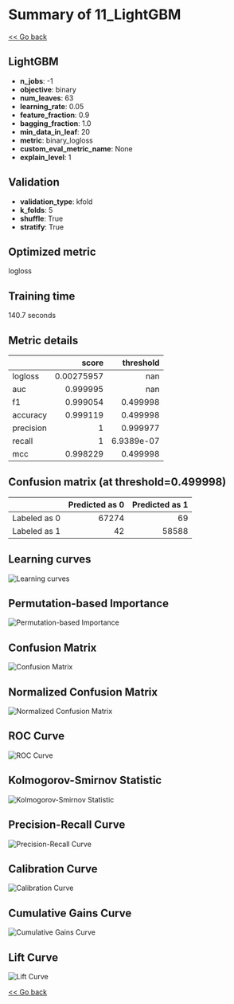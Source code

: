 # Summary of 11_LightGBM

[<< Go back](../README.md)


## LightGBM
- **n_jobs**: -1
- **objective**: binary
- **num_leaves**: 63
- **learning_rate**: 0.05
- **feature_fraction**: 0.9
- **bagging_fraction**: 1.0
- **min_data_in_leaf**: 20
- **metric**: binary_logloss
- **custom_eval_metric_name**: None
- **explain_level**: 1

## Validation
 - **validation_type**: kfold
 - **k_folds**: 5
 - **shuffle**: True
 - **stratify**: True

## Optimized metric
logloss

## Training time

140.7 seconds

## Metric details
|           |      score |    threshold |
|:----------|-----------:|-------------:|
| logloss   | 0.00275957 | nan          |
| auc       | 0.999995   | nan          |
| f1        | 0.999054   |   0.499998   |
| accuracy  | 0.999119   |   0.499998   |
| precision | 1          |   0.999977   |
| recall    | 1          |   6.9389e-07 |
| mcc       | 0.998229   |   0.499998   |


## Confusion matrix (at threshold=0.499998)
|              |   Predicted as 0 |   Predicted as 1 |
|:-------------|-----------------:|-----------------:|
| Labeled as 0 |            67274 |               69 |
| Labeled as 1 |               42 |            58588 |

## Learning curves
![Learning curves](learning_curves.png)

## Permutation-based Importance
![Permutation-based Importance](permutation_importance.png)
## Confusion Matrix

![Confusion Matrix](confusion_matrix.png)


## Normalized Confusion Matrix

![Normalized Confusion Matrix](confusion_matrix_normalized.png)


## ROC Curve

![ROC Curve](roc_curve.png)


## Kolmogorov-Smirnov Statistic

![Kolmogorov-Smirnov Statistic](ks_statistic.png)


## Precision-Recall Curve

![Precision-Recall Curve](precision_recall_curve.png)


## Calibration Curve

![Calibration Curve](calibration_curve_curve.png)


## Cumulative Gains Curve

![Cumulative Gains Curve](cumulative_gains_curve.png)


## Lift Curve

![Lift Curve](lift_curve.png)



[<< Go back](../README.md)
